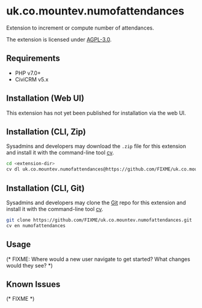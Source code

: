 # uk.co.mountev.numofattendances

Extension to increment or compute number of attendances.

The extension is licensed under [AGPL-3.0](LICENSE.txt).

## Requirements

* PHP v7.0+
* CiviCRM v5.x

## Installation (Web UI)

This extension has not yet been published for installation via the web UI.

## Installation (CLI, Zip)

Sysadmins and developers may download the `.zip` file for this extension and
install it with the command-line tool [cv](https://github.com/civicrm/cv).

```bash
cd <extension-dir>
cv dl uk.co.mountev.numofattendances@https://github.com/FIXME/uk.co.mountev.numofattendances/archive/master.zip
```

## Installation (CLI, Git)

Sysadmins and developers may clone the [Git](https://en.wikipedia.org/wiki/Git) repo for this extension and
install it with the command-line tool [cv](https://github.com/civicrm/cv).

```bash
git clone https://github.com/FIXME/uk.co.mountev.numofattendances.git
cv en numofattendances
```

## Usage

(* FIXME: Where would a new user navigate to get started? What changes would they see? *)

## Known Issues

(* FIXME *)
